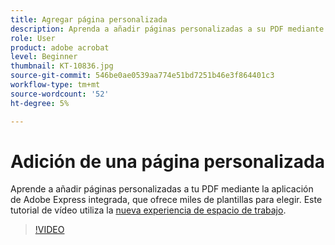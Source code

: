 ```yaml
---
title: Agregar página personalizada
description: Aprenda a añadir páginas personalizadas a su PDF mediante la aplicación de Adobe Express integrada
role: User
product: adobe acrobat
level: Beginner
thumbnail: KT-10836.jpg
source-git-commit: 546be0ae0539aa774e51bd7251b46e3f864401c3
workflow-type: tm+mt
source-wordcount: '52'
ht-degree: 5%

---
```


# Adición de una página personalizada

Aprende a añadir páginas personalizadas a tu PDF mediante la aplicación de Adobe Express integrada, que ofrece miles de plantillas para elegir. Este tutorial de vídeo utiliza la [nueva experiencia de espacio de trabajo](new-workspace.md).

>[!VIDEO](https://video.tv.adobe.com/v/347331?hidetitle=true)
